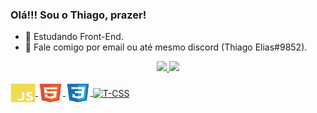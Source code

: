 ### Olá!!! Sou o Thiago, prazer!

- 🔭 Estudando Front-End.
- 💬 Fale comigo por email ou até mesmo discord (Thiago Elias#9852).

<div align="center">
  <a href="https://github.com/ThiagoElias22">
  <img height="180em" src="https://github-readme-stats.vercel.app/api?username=ThiagoElias22&show_icons=true&theme=highcontrast&include_all_commits=true&count_private=true"/>
  <img height="180em" src="https://github-readme-stats.vercel.app/api/top-langs/?username=ThiagoElias22&layout=compact&langs_count=7&theme=highcontrast"/>
</div>
  
  <div style="display: inline_block"><br>
  <img align="center" alt="T-Js" height="30" width="40" src="https://raw.githubusercontent.com/devicons/devicon/master/icons/javascript/javascript-plain.svg">
  <img align="center" alt="T-HTML" height="30" width="40" src="https://raw.githubusercontent.com/devicons/devicon/master/icons/html5/html5-original.svg">
  <img align="center" alt="T-CSS" height="30" width="40" src="https://raw.githubusercontent.com/devicons/devicon/master/icons/css3/css3-original.svg">
  <img align="center" alt="T-CSS" height="30" width="40" src="https://cdn.jsdelivr.net/gh/devicons/devicon/icons/git/git-original.svg" />
</div>

  ##
